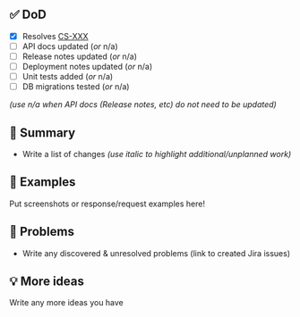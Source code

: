 ## ✅ DoD

- [x] Resolves [CS-XXX](https://jira.rfcx.org/browse/CS-XXX)
- [ ] API docs updated (_or_ n/a)
- [ ] Release notes updated (_or_ n/a)
- [ ] Deployment notes updated (_or_ n/a)
- [ ] Unit tests added (_or_ n/a)
- [ ] DB migrations tested (_or_ n/a)

_(use n/a when API docs (Release notes, etc) do not need to be updated)_

## 📝 Summary

- Write a list of changes _(use italic to highlight additional/unplanned work)_

## 📸 Examples

Put screenshots or response/request examples here!

## 🛑 Problems

- Write any discovered & unresolved problems (link to created Jira issues)

## 💡 More ideas

Write any more ideas you have
